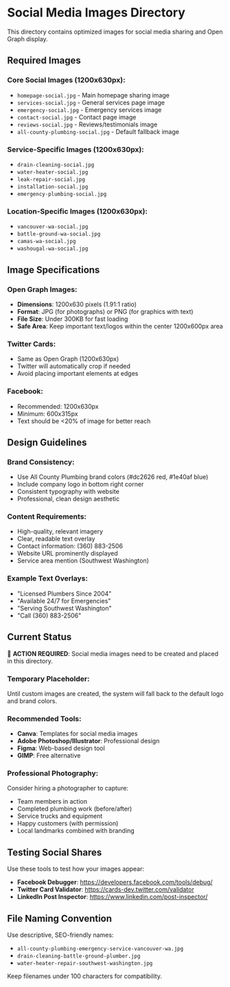 # Social Media Images Directory

This directory contains optimized images for social media sharing and Open Graph display.

## Required Images

### Core Social Images (1200x630px):
- `homepage-social.jpg` - Main homepage sharing image
- `services-social.jpg` - General services page image  
- `emergency-social.jpg` - Emergency services image
- `contact-social.jpg` - Contact page image
- `reviews-social.jpg` - Reviews/testimonials image
- `all-county-plumbing-social.jpg` - Default fallback image

### Service-Specific Images (1200x630px):
- `drain-cleaning-social.jpg`
- `water-heater-social.jpg`
- `leak-repair-social.jpg`
- `installation-social.jpg`
- `emergency-plumbing-social.jpg`

### Location-Specific Images (1200x630px):
- `vancouver-wa-social.jpg`
- `battle-ground-wa-social.jpg`
- `camas-wa-social.jpg`
- `washougal-wa-social.jpg`

## Image Specifications

### Open Graph Images:
- **Dimensions**: 1200x630 pixels (1.91:1 ratio)
- **Format**: JPG (for photographs) or PNG (for graphics with text)
- **File Size**: Under 300KB for fast loading
- **Safe Area**: Keep important text/logos within the center 1200x600px area

### Twitter Cards:
- Same as Open Graph (1200x630px)
- Twitter will automatically crop if needed
- Avoid placing important elements at edges

### Facebook:
- Recommended: 1200x630px
- Minimum: 600x315px  
- Text should be <20% of image for better reach

## Design Guidelines

### Brand Consistency:
- Use All County Plumbing brand colors (#dc2626 red, #1e40af blue)
- Include company logo in bottom right corner
- Consistent typography with website
- Professional, clean design aesthetic

### Content Requirements:
- High-quality, relevant imagery
- Clear, readable text overlay
- Contact information: (360) 883-2506
- Website URL prominently displayed
- Service area mention (Southwest Washington)

### Example Text Overlays:
- "Licensed Plumbers Since 2004"
- "Available 24/7 for Emergencies"
- "Serving Southwest Washington"
- "Call (360) 883-2506"

## Current Status

🚨 **ACTION REQUIRED**: Social media images need to be created and placed in this directory.

### Temporary Placeholder:
Until custom images are created, the system will fall back to the default logo and brand colors.

### Recommended Tools:
- **Canva**: Templates for social media images
- **Adobe Photoshop/Illustrator**: Professional design
- **Figma**: Web-based design tool
- **GIMP**: Free alternative

### Professional Photography:
Consider hiring a photographer to capture:
- Team members in action
- Completed plumbing work (before/after)
- Service trucks and equipment  
- Happy customers (with permission)
- Local landmarks combined with branding

## Testing Social Shares

Use these tools to test how your images appear:
- **Facebook Debugger**: https://developers.facebook.com/tools/debug/
- **Twitter Card Validator**: https://cards-dev.twitter.com/validator
- **LinkedIn Post Inspector**: https://www.linkedin.com/post-inspector/

## File Naming Convention

Use descriptive, SEO-friendly names:
- `all-county-plumbing-emergency-service-vancouver-wa.jpg`
- `drain-cleaning-battle-ground-plumber.jpg`
- `water-heater-repair-southwest-washington.jpg`

Keep filenames under 100 characters for compatibility.